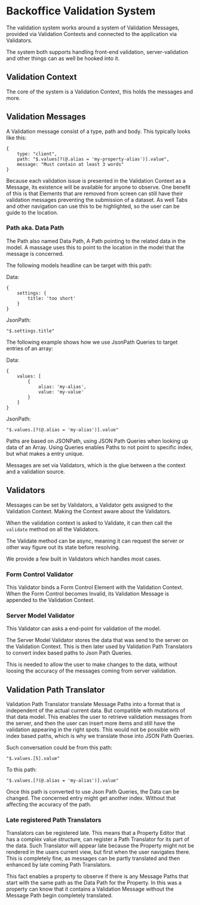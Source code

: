 # Backoffice Validation System

The validation system works around a system of Validation Messages, provided via Validation Contexts and connected to the application via Validators.

The system both supports handling front-end validation, server-validation and other things can as well be hooked into it.

## Validation Context

The core of the system is a Validation Context, this holds the messages and more.

## Validation Messages

A Validation message consist of a type, path and body. This typically looks like this:

```
{
	type: "client",
	path: "$.values[?(@.alias = 'my-property-alias')].value",
	message: "Must contain at least 3 words"
}
```

Because each validation issue is presented in the Validation Context as a Message, its existence will be available for anyone to observe.
One benefit of this is that Elements that are removed from screen can still have their validation messages preventing the submission of a dataset.
As well Tabs and other navigation can use this to be highlighted, so the user can be guide to the location.

### Path aka. Data Path

The Path also named Data Path, A Path pointing to the related data in the model.
A massage uses this to point to the location in the model that the message is concerned.

The following models headline can be target with this path:

Data:
```
{
	settings: {
		title: 'too short'
	}
}
```

JsonPath:
```
"$.settings.title"
```

The following example shows how we use JsonPath Queries to target entries of an array:

Data:
```
{
	values: [
		{
			alias: 'my-alias',
			value: 'my-value'
		}
	]
}
```

JsonPath:
```
"$.values.[?(@.alias = 'my-alias')].value"
```

Paths are based on JSONPath, using JSON Path Queries when looking up data of an Array. Using Queries enables Paths to not point to specific index, but what makes a entry unique.

Messages are set via Validators, which is the glue between a the context and a validation source.

## Validators

Messages can be set by Validators, a Validator gets assigned to the Validation Context. Making the Context aware about the Validators.

When the validation context is asked to Validate, it can then call the `validate` method on all the Validators.

The Validate method can be async, meaning it can request the server or other way figure out its state before resolving.

We provide a few built in Validators which handles most cases.

### Form Control Validator

This Validator binds a Form Control Element with the Validation Context. When the Form Control becomes Invalid, its Validation Message is appended to the Validation Context.

### Server Model Validator

This Validator can asks a end-point for validation of the model.

The Server Model Validator stores the data that was send to the server on the Validation Context. This is then later used by Validation Path Translators to convert index based paths to Json Path Queries.

This is needed to allow the user to make changes to the data, without loosing the accuracy of the messages coming from server validation.

## Validation Path Translator

Validation Path Translator translate Message Paths into a format that is independent of the actual current data. But compatible with mutations of that data model.
This enables the user to retrieve validation messages from the server, and then the user can insert more items and still have the validation appearing in the right spots.
This would not be possible with index based paths, which is why we translate those into JSON Path Queries.

Such conversation could be from this path:
```
"$.values.[5].value"
```

To this path:
```
"$.values.[?(@.alias = 'my-alias')].value"
```

Once this path is converted to use Json Path Queries, the Data can be changed. The concerned entry might get another index. Without that affecting the accuracy of the path.

### Late registered Path Translators

Translators can be registered late. This means that a Property Editor that has a complex value structure, can register a Path Translator for its part of the data. Such Translator will appear late because the Property might not be rendered in the users current view, but first when the user navigates there.
This is completely fine, as messages can be partly translated and then enhanced by late coming Path Translators.

This fact enables a property to observe if there is any Message Paths that start with the same path as the Data Path for the Property. In this was a property can know that it contains a Validation Message without the Message Path begin completely translated.

